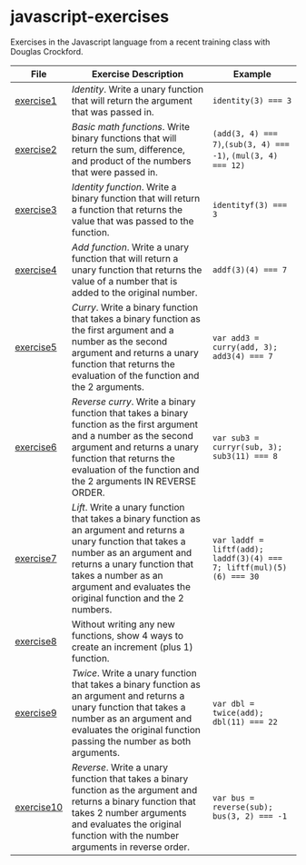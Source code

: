 # javascript-exercises
Exercises in the Javascript language from a recent training class with Douglas Crockford.

| File | Exercise Description | Example |
|------|----------------------|---------|
| [exercise1](src/exercise1.html) | *Identity*. Write a unary function that will return the argument that was passed in. | `identity(3) === 3`|
| [exercise2](src/exercise2.html) | *Basic math functions*. Write binary functions that will return the sum, difference, and product of the numbers that were passed in. | `(add(3, 4) === 7)`,`(sub(3, 4) === -1)`, `(mul(3, 4) === 12)` |
| [exercise3](src/exercise3.html) | *Identity function*. Write a binary function that will return a function that returns the value that was passed to the function. | `identityf(3) === 3` |
| [exercise4](src/exercise4.html) | *Add function*. Write a unary function that will return a unary function that returns the value of a number that is added to the original number. | `addf(3)(4) === 7`  |
| [exercise5](src/exercise5.html) | *Curry*. Write a binary function that takes a binary function as the first argument and a number as the second argument and returns a unary function that returns the evaluation of the function and the 2 arguments. | `var add3 = curry(add, 3); add3(4) === 7` |
| [exercise6](src/exercise6.html) | *Reverse curry*. Write a binary function that takes a binary function as the first argument and a number as the second argument and returns a unary function that returns the evaluation of the function and the 2 arguments IN REVERSE ORDER. | `var sub3 = curryr(sub, 3); sub3(11) === 8` |
| [exercise7](src/exercise7.html) | *Lift*. Write a unary function that takes a binary function as an argument and returns a unary function that takes a number as an argument and returns a unary function that takes a number as an argument and evaluates the original function and the 2 numbers. | `var laddf = liftf(add); laddf(3)(4) === 7; liftf(mul)(5)(6) === 30` |
| [exercise8](src/exercise8.html) | Without writing any new functions, show 4 ways to create an increment (plus 1) function. | |
| [exercise9](src/exercise9.html) | *Twice*. Write a unary function that takes a binary function as an argument and returns a unary function that takes a number as an argument and evaluates the original function passing the number as both arguments. | `var dbl = twice(add); dbl(11) === 22` |
| [exercise10](src/exercise10.html) | *Reverse*. Write a unary function that takes a binary function as the argument and returns a binary function that takes 2 number arguments and evaluates the original function with the number arguments in reverse order. | `var bus = reverse(sub); bus(3, 2) === -1` |
